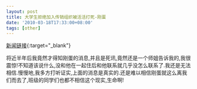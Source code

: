 ```yaml
---
layout: post
title: 大学生拒绝加入传销组织被活活打死-刚蛋
date: '2010-03-18T17:33:00+08:00'
tags: [other]
---
```


[新闻链接](http://blog.ifeng.com/article/3787662.html?flag=1){:target="_blank"} 

将近半年后我竟然才得知刚蛋的消息,并且是死讯,竟然还是一个师姐告诉我的,我很震惊!不知道该说什么,没和他在一起住后和他联系就几乎没怎么联系了.我还是无法相信.慢慢地,我多方打听证实,上面的消息是真实的.还是难以相信刚蛋就这么离我们而去了,班级的同学们也都不相信这个现实,生命啊!
